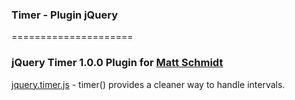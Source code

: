 ### Timer - Plugin jQuery
=====================

### jQuery Timer 1.0.0 Plugin for [Matt Schmidt](http://www.mattptr.net "Matt Schmidt")
[jquery.timer.js](https://github.com/g6tech/web-plugins-js/blob/master/plugins/timer/0.1.0/jquery.timer.js "jquery.timer.js") - timer() provides a cleaner way to handle intervals.  